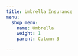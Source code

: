 ```yaml
---
title: Umbrella Insurance
menu:
  shop_menu:
    name: Umbrella
    weight: 1
    parent: Column 3

---
```

